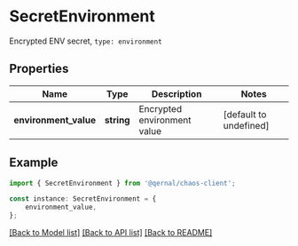 # SecretEnvironment

Encrypted ENV secret, `type: environment`

## Properties

Name | Type | Description | Notes
------------ | ------------- | ------------- | -------------
**environment_value** | **string** | Encrypted environment value | [default to undefined]

## Example

```typescript
import { SecretEnvironment } from '@qernal/chaos-client';

const instance: SecretEnvironment = {
    environment_value,
};
```

[[Back to Model list]](../README.md#documentation-for-models) [[Back to API list]](../README.md#documentation-for-api-endpoints) [[Back to README]](../README.md)
